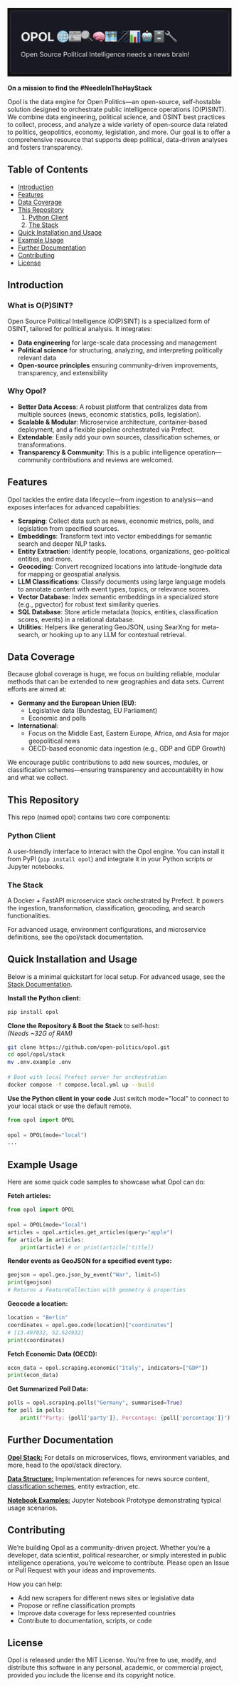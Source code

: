 ![opol](.github/media/opol.png)

**On a mission to find the #NeedleInTheHayStack**

Opol is the data engine for Open Politics—an open-source, self-hostable solution designed to orchestrate public intelligence operations (O(P)SINT). We combine data engineering, political science, and OSINT best practices to collect, process, and analyze a wide variety of open-source data related to politics, geopolitics, economy, legislation, and more. Our goal is to offer a comprehensive resource that supports deep political, data-driven analyses and fosters transparency.

## Table of Contents
- [Introduction](#introduction)
- [Features](#features)
- [Data Coverage](#data-coverage)
- [This Repository](#this-repository)
  1. [Python Client](#python-client)
  2. [The Stack](#the-stack)
- [Quick Installation and Usage](#quick-installation-and-usage)
- [Example Usage](#example-usage)
- [Further Documentation](#further-documentation)
- [Contributing](#contributing)
- [License](#license)


## Introduction
### What is O(P)SINT?
Open Source Political Intelligence (O(P)SINT) is a specialized form of OSINT, tailored for political analysis. It integrates:

- **Data engineering** for large-scale data processing and management
- **Political science** for structuring, analyzing, and interpreting politically relevant data
- **Open-source principles** ensuring community-driven improvements, transparency, and extensibility

### Why Opol?
- **Better Data Access**: A robust platform that centralizes data from multiple sources (news, economic statistics, polls, legislation).
- **Scalable & Modular**: Microservice architecture, container-based deployment, and a flexible pipeline orchestrated via Prefect.
- **Extendable**: Easily add your own sources, classification schemes, or transformations.
- **Transparency & Community**: This is a public intelligence operation—community contributions and reviews are welcomed.

## Features
Opol tackles the entire data lifecycle—from ingestion to analysis—and exposes interfaces for advanced capabilities:

- **Scraping**: Collect data such as news, economic metrics, polls, and legislation from specified sources.
- **Embeddings**: Transform text into vector embeddings for semantic search and deeper NLP tasks.
- **Entity Extraction**: Identify people, locations, organizations, geo-political entities, and more.
- **Geocoding**: Convert recognized locations into latitude-longitude data for mapping or geospatial analysis.
- **LLM Classifications**: Classify documents using large language models to annotate content with event types, topics, or relevance scores.
- **Vector Database**: Index semantic embeddings in a specialized store (e.g., pgvector) for robust text similarity queries.
- **SQL Database**: Store article metadata (topics, entities, classification scores, events) in a relational database.
- **Utilities**: Helpers like generating GeoJSON, using SearXng for meta-search, or hooking up to any LLM for contextual retrieval.

## Data Coverage
Because global coverage is huge, we focus on building reliable, modular methods that can be extended to new geographies and data sets. Current efforts are aimed at:

- **Germany and the European Union (EU)**:
  - Legislative data (Bundestag, EU Parliament)
  - Economic and polls
- **International**:
  - Focus on the Middle East, Eastern Europe, Africa, and Asia for major geopolitical news
  - OECD-based economic data ingestion (e.g., GDP and GDP Growth)

We encourage public contributions to add new sources, modules, or classification schemes—ensuring transparency and accountability in how and what we collect.

## This Repository
This repo (named opol) contains two core components:

### Python Client
A user-friendly interface to interact with the Opol engine. You can install it from PyPI (`pip install opol`) and integrate it in your Python scripts or Jupyter notebooks.

### The Stack
A Docker + FastAPI microservice stack orchestrated by Prefect. It powers the ingestion, transformation, classification, geocoding, and search functionalities.

For advanced usage, environment configurations, and microservice definitions, see the opol/stack documentation.

## Quick Installation and Usage
Below is a minimal quickstart for local setup. For advanced usage, see the [Stack Documentation](opol/stack/README.md).

**Install the Python client:**
```bash
pip install opol
```

**Clone the Repository & Boot the Stack** to self-host: \
*(Needs ~32G of RAM)*
```bash
git clone https://github.com/open-politics/opol.git
cd opol/opol/stack
mv .env.example .env

# Boot with local Prefect server for orchestration
docker compose -f compose.local.yml up --build
```

**Use the Python client in your code**
Just switch mode="local" to connect to your local stack or use the default remote.

```python
from opol import OPOL

opol = OPOL(mode="local")
...
```

## Example Usage
Here are some quick code samples to showcase what Opol can do:

**Fetch articles:**

```python
from opol import OPOL

opol = OPOL(mode="local")
articles = opol.articles.get_articles(query="apple")
for article in articles:
    print(article) # or print(article['title])
```

**Render events as GeoJSON for a specified event type:**

```python
geojson = opol.geo.json_by_event("War", limit=5)
print(geojson)
# Returns a FeatureCollection with geometry & properties
```

**Geocode a location:**

```python
location = "Berlin"
coordinates = opol.geo.code(location)["coordinates"]
# [13.407032, 52.524932]
print(coordinates)
```

**Fetch Economic Data (OECD):**

```python
econ_data = opol.scraping.economic("Italy", indicators=["GDP"])
print(econ_data)
```

**Get Summarized Poll Data:**

```python
polls = opol.scraping.polls("Germany", summarised=True)
for poll in polls:
    print(f"Party: {poll['party']}, Percentage: {poll['percentage']}")
```

## Further Documentation

[**Opol Stack:**](opol/stack/README.md) For details on microservices, flows, environment variables, and more, head to the opol/stack directory.

[**Data Structure:**](opol/stack/core/models.py) Implementation references for news source content, [classification schemes](opol/stack/core/classification_models.py), entity extraction, etc.

[**Notebook Examples:**](opol/python-client/prototype.ipynb) Jupyter Notebook Prototype demonstrating typical usage scenarios.

## Contributing
We’re building Opol as a community-driven project. Whether you’re a developer, data scientist, political researcher, or simply interested in public intelligence operations, you’re welcome to contribute. Please open an Issue or Pull Request with your ideas and improvements.

How you can help:

- Add new scrapers for different news sites or legislative data
- Propose or refine classification prompts
- Improve data coverage for less represented countries
- Contribute to documentation, scripts, or code

## License
Opol is released under the MIT License. You’re free to use, modify, and distribute this software in any personal, academic, or commercial project, provided you include the license and its copyright notice.

